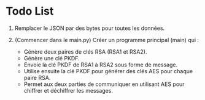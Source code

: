# Todo List

1. Remplacer le JSON par des bytes pour toutes les données.

2. (Commencer dans le main.py) Créer un programme principal (main) qui :
   - Génère deux paires de clés RSA (RSA1 et RSA2).
   - Génère une clé PKDF.
   - Envoie la clé PKDF de RSA1 à RSA2 sous forme de message.
   - Utilise ensuite la clé PKDF pour générer des clés AES pour chaque paire RSA.
   - Permet aux deux parties de communiquer en utilisant AES pour chiffrer et déchiffrer les messages.
